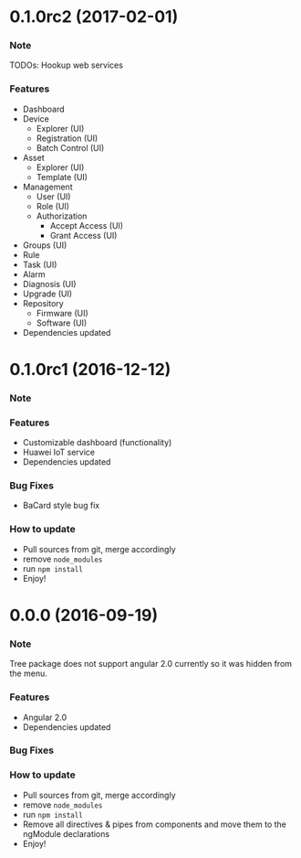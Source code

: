 <a name="0.1.0rc2"></a>
# 0.1.0rc2 (2017-02-01)

### Note
TODOs: Hookup web services

### Features

* Dashboard
* Device
  * Explorer (UI)
  * Registration (UI)
  * Batch Control (UI)
* Asset
  * Explorer (UI)
  * Template (UI)
* Management
  * User (UI)
  * Role (UI)
  * Authorization
    * Accept Access (UI)
    * Grant Access (UI)
* Groups (UI)
* Rule
* Task (UI)
* Alarm
* Diagnosis (UI)
* Upgrade (UI)
* Repository
  * Firmware (UI)
  * Software (UI)
* Dependencies updated


<a name="0.1.0rc1"></a>
# 0.1.0rc1 (2016-12-12)

### Note


### Features

* Customizable dashboard (functionality)
* Huawei IoT service
* Dependencies updated

### Bug Fixes

* BaCard style bug fix

### How to update

* Pull sources from git, merge accordingly
* remove `node_modules`
* run `npm install`
* Enjoy!


<a name="0.0.0"></a>
# 0.0.0 (2016-09-19)

### Note
Tree package does not support angular 2.0 currently so it was hidden from the menu.

### Features

* Angular 2.0
* Dependencies updated

### Bug Fixes


### How to update

* Pull sources from git, merge accordingly
* remove `node_modules`
* run `npm install`
* Remove all directives & pipes from components and move them to the ngModule declarations
* Enjoy!
